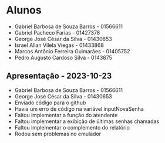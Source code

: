# Alunos

* Gabriel Barbosa de Souza Barros - 01566611
* Gabriel Pacheco Farias - 01427378
* George José César da Silva - 01430653
* Israel Allan Vilela Viegas - 01433868
* Marcos Antônio Ferreira Guimarães - 01405752
* Pedro Augusto Cardoso Silva - 0143875

## Apresentação - 2023-10-23

* Gabriel Barbosa de Souza Barros - 01566611
* George José César da Silva - 01430653
* Enviado código para o github
* Havia um erro de código na variável inputNovaSenha
* Faltou implementar a função do atendente
* Faltou implementar a exibição de últimas senhas chamadas
* Faltou implementar o complemento do relatório
* Rodou sem problemas no emulador
